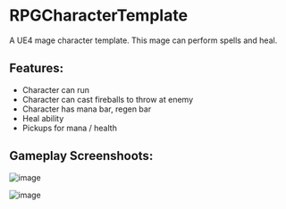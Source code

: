 # RPGCharacterTemplate

A UE4 mage character template. This mage can perform spells and heal.

## Features:
- Character can run
- Character can cast fireballs to throw at enemy
- Character has mana bar, regen bar
- Heal ability
- Pickups for mana / health

## Gameplay Screenshoots: 

![image](https://user-images.githubusercontent.com/91905169/194721625-cf78972a-db83-4d07-b8f6-3abbd477afcc.png)

![image](https://user-images.githubusercontent.com/91905169/194721726-416bb079-fea4-495d-8d50-b6735e90ae3c.png)
